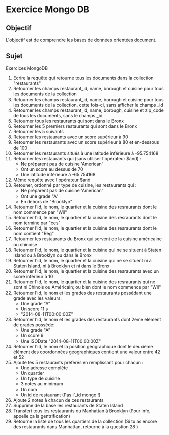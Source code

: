 # Exercice Mongo DB

## Objectif 

L'objectif est de comprendre les bases de données orientées document.

## Sujet

Exercices MongoDB

1. Écrire la requête qui retourne tous les documents dans la collection "restaurants"
2. Retourner les champs restaurant_id, name, borough et cuisine pour tous les documents de la collection
3. Retourner les champs restaurant_id, name, borough et cuisine pour tous les documents de la collection, cette fois-ci, sans afficher le champs _id
4. Retourner les champs restaurant_id, name, borough, cuisine et zip_code de tous les documents, sans le champs _id
5. Retourner tous les restaurants qui sont dans le Bronx
6. Retourner les 5 premiers restaurants qui sont dans le Bronx
7. Retourner les 5 suivants
8. Retourner les restaurants avec un score supérieur à 90
9. Retourner les restaurants avec un score supérieur à 80 et en-dessous de 100
10. Retourner les restaurants situés à une latitude inférieure à -95.754168
11. Retourner les restaurants qui (sans utiliser l'opérateur $and) :
    - Ne préparent pas de cuisine 'American'
    - Ont un score au dessus de 70
    - Une latitude inférieure à -65.754168
12. Même requête avec l'opérateur $and
13. Retouner, ordonné par type de cuisine, les restaurants qui :
    - Ne préparent pas de cuisine 'American'
    - Ont une grade "A"
    - En dehors de "Brooklyn"
14. Retourner l'id, le nom, le quartier et la cuisine des resraurants dont le nom commence par "Wil"
15. Retourner l'id, le nom, le quartier et la cuisine des resraurants dont le nom termine par "ces"
16. Retourner l'id, le nom, le quartier et la cuisine des resraurants dont le nom contient "Reg"
17. Retourner les restaurants du Bronx qui servent de la cuisine américaine ou chinoise
18. Retourner l'id, le nom, le quartier et la cuisine qui ne se situent à Staten Island ou à Brooklyn ou dans le Bronx
19. Retourner l'id, le nom, le quartier et la cuisine qui ne se situent ni à Staten Island, ni à Brooklyn et ni dans le Bronx
20. Retourner l'id, le nom, le quartier et la cuisine des resraurants avec un score inférieur à 10
21. Retourner l'id, le nom, le quartier et la cuisine des resraurants qui ne sont ni Chinois ou Américain; ou bien dont le nom commence par "Wil"
22. Retourner l'id, le nom et les grades des restaurants possédant une grade avec les valeurs:
    - Une grade "A"
    - Un score 11 s
    - "2014-08-11T00:00:00Z"
23. Retourner l'id, le nom et les grades des restaurants dont 2eme élément de grades possède:
    - Une grade "A"
    - Un score 9
    - Une ISODate "2014-08-11T00:00:00Z"
24. Retourner l'id, le nom et la position géographique dont le deuxième élément des coordonnées géographiques contient une valeur entre 42 et 52
25. Ajoute tes 5 restaurants préférés en remplissant pour chacun :
    - Une adresse complète
    - Un quartier
    - Un type de cuisine
    - 3 notes au minimum
    - Un nom
    - Un id de restaurant (Pas l'_id mongo !)
26. Ajoute 2 notes à chacun de ces restaurants
27. Supprime de la base les restaurants de Staten Island
28. Transfert tous les restaurants du Manhattan à Brooklyn (Pour info, appelle ça la gentrification)
29. Retourne la liste de tous les quartiers de la collection (Si tu as encore des restaurants dans Manhattan, retourne à la question 28 )